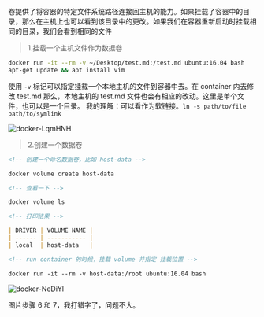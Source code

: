 卷提供了将容器的特定文件系统路径连接回主机的能力。如果挂载了容器中的目录，那么在主机上也可以看到该目录中的更改。如果我们在容器重新启动时挂载相同的目录，我们会看到相同的文件

> 1.挂载一个主机文件作为数据卷

```sh
docker run -it --rm -v ~/Desktop/test.md:/test.md ubuntu:16.04 bash
apt-get update && apt install vim

```

使用 `-v` 标记可以指定挂载一个本地主机的文件到容器中去。在 container 内去修改 test.md 那么，本地主机的 test.md 文件也会有相应的改动。这里是单个文件，也可以是一个目录。
我的理解：可以看作为软链接。`ln -s path/to/file path/to/symlink`

<img src='https://loremxuetengfei.oss-cn-beijing.aliyuncs.com/uPic/docker-LqmHNH.jpg' alt='docker-LqmHNH'/>

> 2.创建一个数据卷

```md
<!-- 创建一个命名数据卷，比如 host-data -->

docker volume create host-data

<!-- 查看一下 -->

docker volume ls

<!-- 打印结果 -->

| DRIVER | VOLUME NAME |
| ------ | ----------- |
| local  | host-data   |

<!-- run container 的时候，挂载 volume 并指定 挂载位置 -->

docker run -it --rm -v host-data:/root ubuntu:16.04 bash
```

<img src='https://loremxuetengfei.oss-cn-beijing.aliyuncs.com/uPic/docker-NeDiYl.jpg' alt='docker-NeDiYl'/>

图片步骤 6 和 7，我打错字了，问题不大。
